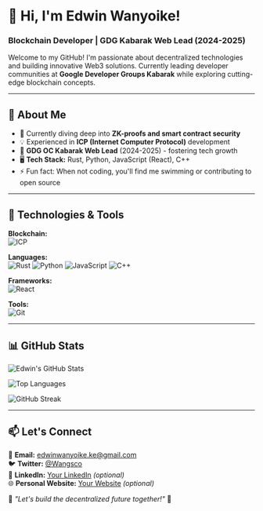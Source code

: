 # 👋 Hi, I'm Edwin Wanyoike!
### Blockchain Developer | GDG Kabarak Web Lead (2024-2025)

Welcome to my GitHub! I'm passionate about decentralized technologies and building innovative Web3 solutions. Currently leading developer communities at **Google Developer Groups Kabarak** while exploring cutting-edge blockchain concepts.

---

## 🚀 About Me
- 🌱 Currently diving deep into **ZK-proofs and smart contract security**
- 💡 Experienced in **ICP (Internet Computer Protocol)** development
- 🎯 **GDG OC Kabarak Web Lead** (2024-2025) - fostering tech growth
- 🖥️ **Tech Stack:** Rust, Python, JavaScript (React), C++
- ⚡ Fun fact: When not coding, you'll find me swimming or contributing to open source

---

## 🔧 Technologies & Tools
**Blockchain:**  
![ICP](https://img.shields.io/badge/Internet_Computer-29ABE2?style=flat&logo=internet-computer&logoColor=white)

**Languages:**  
![Rust](https://img.shields.io/badge/Rust-000000?style=flat&logo=rust&logoColor=white)
![Python](https://img.shields.io/badge/Python-3776AB?style=flat&logo=python&logoColor=white)
![JavaScript](https://img.shields.io/badge/JavaScript-F7DF1E?style=flat&logo=javascript&logoColor=black)
![C++](https://img.shields.io/badge/C++-00599C?style=flat&logo=c%2B%2B&logoColor=white)

**Frameworks:**  
![React](https://img.shields.io/badge/React-61DAFB?style=flat&logo=react&logoColor=white)

**Tools:**  
![Git](https://img.shields.io/badge/Git-F05032?style=flat&logo=git&logoColor=white)

---

## 📊 GitHub Stats
![Edwin's GitHub Stats](https://github-readme-stats.vercel.app/api?username=Wangscorp&show_icons=true&theme=radical&hide_title=true&hide_border=true)

![Top Languages](https://github-readme-stats.vercel.app/api/top-langs/?username=Wangscorp&layout=compact&theme=radical&hide_border=true)

![GitHub Streak](https://streak-stats.demolab.com?user=Wangscorp&theme=radical&hide_border=true)

---

## 📫 Let's Connect
📧 **Email:** [edwinwanyoike.ke@gmail.com](mailto:edwinwanyoike.ke@gmail.com)  
🐦 **Twitter:** [@Wangsco](https://twitter.com/Wangsco)  
💼 **LinkedIn:** [Your LinkedIn]() *(optional)*  
🌐 **Personal Website:** [Your Website]() *(optional)*  

🌟 *"Let's build the decentralized future together!"* 🌟
